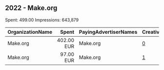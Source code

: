 ## 2022 - Make.org 
Spent: 499.00
Impressions: 643,879

|OrganizationName|Spent|PayingAdvertiserNames|CreativeUrls|Impressions|Genders|AgeBrackets|CountryCodes|BillingAddresses|CandidateBallotInformation|
|:---|---:|:---|:---|---:|:---|:---|:---|:---|:---|
|Make.org|402.00 EUR|Make.org|[0](https://www.snap.com/political-ads/asset/b3a336ce2f693be0d01819b4c370ecddb14de732c2127037f80803698773a809?mediaType=mp4)|492,555|||france|FR||
|Make.org|97.00 EUR|Make.org|[1](https://www.snap.com/political-ads/asset/b3a336ce2f693be0d01819b4c370ecddb14de732c2127037f80803698773a809?mediaType=mp4)|151,324|||france|FR||

